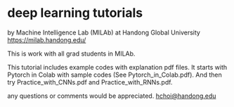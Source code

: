 # deep learning tutorials 
by Machine Intelligence Lab (MILAb) at Handong Global University
https://milab.handong.edu/

This is work with all grad students in MILAb. 

This tutorial includes example codes with explanation pdf files. 
It starts with Pytorch in Colab with sample codes (See Pytorch_in_Colab.pdf). 
And then try Practice_with_CNNs.pdf and Practice_with_RNNs.pdf. 

any questions or comments would be appreciated. hchoi@handong.edu 
